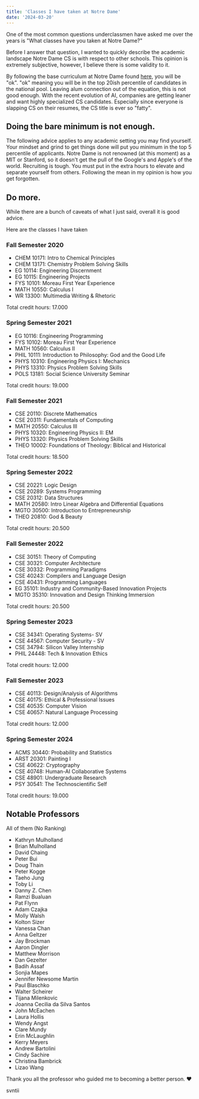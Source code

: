 ```yaml
---
title: 'Classes I have taken at Notre Dame'
date: '2024-03-20'
---
```


One of the most common questions underclassmen have asked me over the years is "What classes have you taken at Notre Dame?"

Before I answer that question, I wanted to quickly describe the academic landscape Notre Dame CS is with respect to other schools. This opinion is extremely subjective, however, I believe there is some validity to it.

By following the base curriculum at Notre Dame found [here](https://cse.nd.edu/undergraduate/computer-science-curriculum/), you will be "ok". "ok" meaning you will be in the top 20ish percentile of candidates in the national pool. Leaving alum connection out of the equation, this is not good enough. With the recent evolution of AI, companies are getting leaner and want highly specialized CS candidates. Especially since everyone is slapping CS on their resumes, the CS title is ever so "fatty". 

## Doing the bare minimum is not enough.

The following advice applies to any academic setting you may find yourself. Your mindset and grind to get things done will put you minimum in the top 5 percentile of applicants. Notre Dame is not renowned (at this moment) as a MIT or Stanford, so it doesn't get the pull of the Google's and Apple's of the world. Recruiting is tough. You must put in the extra hours to elevate and separate yourself from others. Following the mean in my opinion is how you get forgotten. 

## Do more. 

While there are a bunch of caveats of what I just said, overall it is good advice. 

Here are the classes I have taken



### Fall Semester 2020

- CHEM 10171: Intro to Chemical Principles
- CHEM 13171: Chemistry Problem Solving Skills
- EG 10114: Engineering Discernment
- EG 10115: Engineering Projects
- FYS 10101: Moreau First Year Experience
- MATH 10550: Calculus I
- WR 13300: Multimedia Writing & Rhetoric

Total credit hours: 17.000

### Spring Semester 2021

- EG 10116: Engineering Programming
- FYS 10102: Moreau First Year Experience
- MATH 10560: Calculus II
- PHIL 10111: Introduction to Philosophy: God and the Good Life
- PHYS 10310: Engineering Physics I: Mechanics
- PHYS 13310: Physics Problem Solving Skills
- POLS 13181: Social Science University Seminar

Total credit hours: 19.000

### Fall Semester 2021

- CSE 20110: Discrete Mathematics 
- CSE 20311: Fundamentals of Computing
- MATH 20550: Calculus III
- PHYS 10320: Engineering Physics II: EM 
- PHYS 13320: Physics Problem Solving Skills
- THEO 10002: Foundations of Theology: Biblical and Historical 

Total credit hours: 18.500


### Spring Semester 2022

- CSE 20221: Logic Design
- CSE 20289: Systems Programming
- CSE 20312: Data Structures
- MATH 20580: Intro Linear Algebra and Differential Equations 
- MGTO 30500: Introduction to Entrepreneurship
- THEO 20810: God & Beauty 

Total credit hours: 20.500


### Fall Semester 2022

- CSE 30151: Theory of Computing 
- CSE 30321: Computer Architecture
- CSE 30332: Programming Paradigms
- CSE 40243: Compilers and Language Design
- CSE 40431: Programming Languages
- EG  35101: Industry and Community-Based Innovation Projects
- MGTO 35310: Innovation and Design Thinking Immersion


Total credit hours: 20.500


### Spring Semester 2023

- CSE 34341: Operating Systems- SV
- CSE 44567: Computer Security - SV 
- CSE 34794: Silicon Valley Internship
- PHIL 24448: Tech & Innovation Ethics


Total credit hours: 12.000

### Fall Semester 2023

- CSE 40113: Design/Analysis of Algorithms 
- CSE 40175: Ethical & Professional Issues
- CSE 40535: Computer Vision
- CSE 40657: Natural Language Processing 

Total credit hours: 12.000

### Spring Semester 2024

- ACMS 30440: Probability and Statistics
- ARST 20301: Painting I
- CSE 40622: Cryptography
- CSE 40748: Human-AI Collaborative Systems
- CSE 48901: Undergraduate Research
- PSY 30541: The Technoscientific Self

Total credit hours: 19.000



## Notable Professors

All of them (No Ranking)

- Kathryn Mulholland
- Brian Mulholland
- David Chaing
- Peter Bui
- Doug Thain
- Peter Kogge
- Taeho Jung
- Toby Li
- Danny Z. Chen
- Ramzi Bualuan
- Pat Flynn
- Adam Czajka
- Molly Walsh
- Kolton Sizer
- Vanessa Chan
- Anna Geltzer
- Jay Brockman
- Aaron Dingler
- Matthew Morrison
- Dan Gezelter
- Badih Assaf
- Sonjia Mapes
- Jennifer Newsome Martin
- Paul Blaschko
- Walter Scheirer
- Tijana Milenkovic
- Joanna Cecilia da Silva Santos
- John McEachen
- Laura Hollis
- Wendy Angst
- Clare Mundy
- Erin McLaughlin
- Kerry Meyers	
- Andrew Bartolini	
- Cindy Sachire	
- Christina Bambrick
- Lizao Wang	


Thank you all the professor who guided me to becoming a better person. ❤️

svntii
